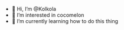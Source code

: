 - 👋 Hi, I’m @Kolkola
- 👀 I’m interested in cocomelon
- 🌱 I’m currently learning how to do this thing



